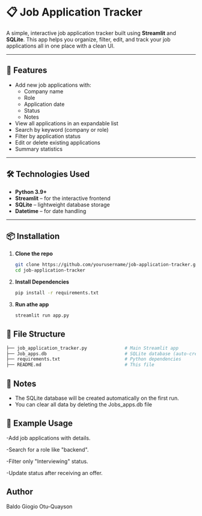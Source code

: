# 📋 Job Application Tracker

A simple, interactive job application tracker built using **Streamlit** and **SQLite**. This app helps you organize, filter, edit, and track your job applications all in one place with a clean UI.

---

## 🚀 Features

- Add new job applications with:
  - Company name
  - Role
  - Application date
  - Status
  - Notes
- View all applications in an expandable list
- Search by keyword (company or role)
- Filter by application status
- Edit or delete existing applications
- Summary statistics

---

## 🛠️ Technologies Used

- **Python 3.9+**
- **Streamlit** – for the interactive frontend
- **SQLite** – lightweight database storage
- **Datetime** – for date handling

---

## 📦 Installation

1. **Clone the repo**
   ```bash
   git clone https://github.com/yourusername/job-application-tracker.git
   cd job-application-tracker
   ```
2. **Install Dependencies**
   ```bash
   pip install -r requirements.txt
   ```
3. **Run athe app**
   ```bash
   streamlit run app.py
   ```

## 📁 File Structure
``` bash
├── job_application_tracker.py              # Main Streamlit app
├── Job_apps.db                             # SQLite database (auto-created)
├── requirements.txt                        # Python dependencies
├── README.md                               # This file
```

## 📌 Notes

- The SQLite database will be created automatically on the first run.
- You can clear all data by deleting the Jobs_apps.db file

## 🧪 Example Usage

-Add job applications with details.

-Search for a role like "backend".

-Filter only "Interviewing" status.

-Update status after receiving an offer.

## Author
Baldo Giogio Otu-Quayson

